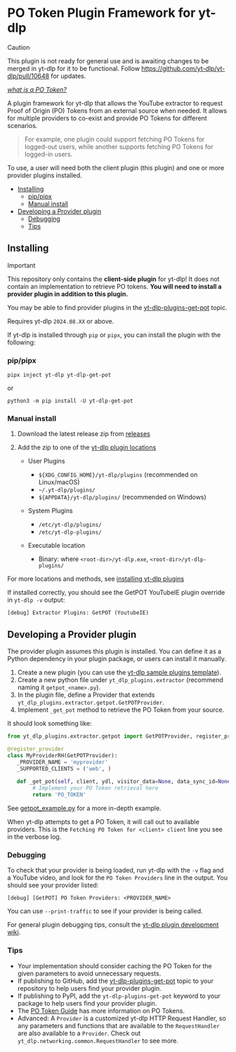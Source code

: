 # PO Token Plugin Framework for yt-dlp

> [!CAUTION]
> This plugin is not ready for general use and is awaiting changes to be merged in yt-dlp for it to be functional.
> Follow https://github.com/yt-dlp/yt-dlp/pull/10648 for updates.

_[what is a PO Token?](https://github.com/yt-dlp/yt-dlp/wiki#po-token-guide)_

A plugin framework for yt-dlp that allows the YouTube extractor to request Proof of Origin (PO) Tokens from an external source when needed. 
It allows for multiple providers to co-exist and provide PO Tokens for different scenarios.

> For example, one plugin could support fetching PO Tokens for logged-out users, while another supports fetching PO Tokens for logged-in users.

To use, a user will need both the client plugin (this plugin) and one or more provider plugins installed.

* [Installing](#installing)
  * [pip/pipx](#pippipx)
  * [Manual install](#manual-install)
* [Developing a Provider plugin](#developing-a-provider-plugin)
  * [Debugging](#debugging)
  * [Tips](#tips)

## Installing

> [!IMPORTANT]
> This repository only contains the **client-side plugin** for yt-dlp!
> It does not contain an implementation to retrieve PO tokens. **You will need to install a provider plugin in addition to this plugin.**
> 
> You may be able to find provider plugins in the [yt-dlp-plugins-get-pot](https://github.com/topics/yt-dlp-plugins-get-pot) topic.

Requires yt-dlp `2024.08.XX` or above.

If yt-dlp is installed through `pip` or `pipx`, you can install the plugin with the following:

### pip/pipx

```
pipx inject yt-dlp yt-dlp-get-pot
```
or

```
python3 -m pip install -U yt-dlp-get-pot
```


### Manual install

1. Download the latest release zip from [releases](https://github.com/coletdjnz/yt-dlp-get-pot/releases) 

2. Add the zip to one of the [yt-dlp plugin locations](https://github.com/yt-dlp/yt-dlp#installing-plugins)

    - User Plugins
        - `${XDG_CONFIG_HOME}/yt-dlp/plugins` (recommended on Linux/macOS)
        - `~/.yt-dlp/plugins/`
        - `${APPDATA}/yt-dlp/plugins/` (recommended on Windows)
    
    - System Plugins
       -  `/etc/yt-dlp/plugins/`
       -  `/etc/yt-dlp-plugins/`
    
    - Executable location
        - Binary: where `<root-dir>/yt-dlp.exe`, `<root-dir>/yt-dlp-plugins/`

For more locations and methods, see [installing yt-dlp plugins](https://github.com/yt-dlp/yt-dlp#installing-plugins) 

If installed correctly, you should see the GetPOT YouTubeIE plugin override in `yt-dlp -v` output:

    [debug] Extractor Plugins: GetPOT (YoutubeIE)

## Developing a Provider plugin

The provider plugin assumes this plugin is installed. You can define it as a Python dependency in your plugin package, or users can install it manually.

1. Create a new plugin (you can use the [yt-dlp sample plugins template](https://github.com/yt-dlp/yt-dlp-sample-plugins)).
2. Create a new python file under `yt_dlp_plugins.extractor` (recommend naming it `getpot_<name>.py`).
3. In the plugin file, define a Provider that extends `yt_dlp_plugins.extractor.getpot.GetPOTProvider`.
4. Implement `_get_pot` method to retrieve the PO Token from your source.

It should look something like:

```python
from yt_dlp_plugins.extractor.getpot import GetPOTProvider, register_provider

@register_provider
class MyProviderRH(GetPOTProvider):
   _PROVIDER_NAME = 'myprovider'
   _SUPPORTED_CLIENTS = ('web', )
   
   def _get_pot(self, client, ydl, visitor_data=None, data_sync_id=None, **kwargs):
        # Implement your PO Token retrieval here
        return 'PO_TOKEN'
```

See [getpot_example.py](examples/getpot_example.py) for a more in-depth example.

When yt-dlp attempts to get a PO Token, it will call out to available providers. This is the `Fetching PO Token for <client> client` line you see in the verbose log.

### Debugging

To check that your provider is being loaded, run yt-dlp with the `-v` flag and a YouTube video, and look for the `PO Token Providers` line in the output.
 You should see your provider listed:
 
    [debug] [GetPOT] PO Token Providers: <PROVIDER_NAME>

You can use `--print-traffic` to see if your provider is being called.

For general plugin debugging tips, consult the [yt-dlp plugin development wiki](https://github.com/yt-dlp/yt-dlp/wiki/Plugin-Development).

### Tips

- Your implementation should consider caching the PO Token for the given parameters to avoid unnecessary requests.
- If publishing to GitHub, add the [yt-dlp-plugins-get-pot](https://github.com/topics/yt-dlp-plugins-get-pot) topic to your repository to help users find your provider plugin.
- If publishing to PyPI, add the `yt-dlp-plugins-get-pot` keyword to your package to help users find your provider plugin.
- The [PO Token Guide](https://github.com/yt-dlp/yt-dlp/wiki#po-token-guide) has more information on PO Tokens.
- Advanced: A `Provider` is a customized yt-dlp HTTP Request Handler, so any parameters and functions that are available to the `RequestHandler` are also available to a `Provider`. Check out `yt_dlp.networking.common.RequestHandler` to see more.